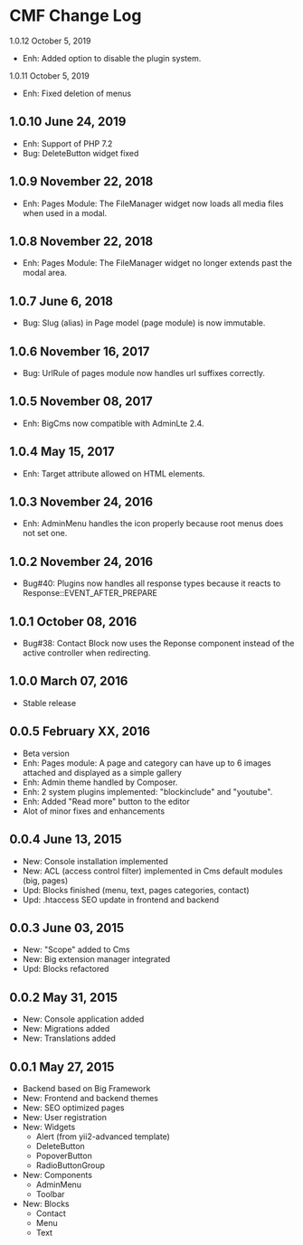 CMF Change Log
==========================

1.0.12 October 5, 2019
- Enh: Added option to disable the plugin system.


1.0.11 October 5, 2019
- Enh: Fixed deletion of menus


1.0.10 June 24, 2019
------------------
- Enh: Support of PHP 7.2
- Bug: DeleteButton widget fixed


1.0.9 November 22, 2018
------------------
- Enh: Pages Module: The FileManager widget now loads all media files when used in a modal.


1.0.8 November 22, 2018
------------------
- Enh: Pages Module: The FileManager widget no longer extends past the modal area.


1.0.7 June 6, 2018
------------------
- Bug: Slug (alias) in Page model (page module) is now immutable.


1.0.6 November 16, 2017
------------------
- Bug: UrlRule of pages module now handles url suffixes correctly.


1.0.5 November 08, 2017
------------------
- Enh: BigCms now compatible with AdminLte 2.4.


1.0.4 May 15, 2017
------------------
- Enh: Target attribute allowed on HTML elements.


1.0.3 November 24, 2016
------------------
- Enh: AdminMenu handles the icon properly because root menus does not set one.


1.0.2 November 24, 2016
------------------
- Bug#40: Plugins now handles all response types because it reacts to Response::EVENT_AFTER_PREPARE


1.0.1 October 08, 2016
------------------
- Bug#38: Contact Block now uses the Reponse component instead of the active controller when redirecting.


1.0.0 March 07, 2016
------------------
- Stable release


0.0.5 February XX, 2016
------------------
- Beta version
- Enh: Pages module: A page and category can have up to 6 images attached and displayed as a simple gallery
- Enh: Admin theme handled by Composer.
- Enh: 2 system plugins implemented: "blockinclude" and "youtube".
- Enh: Added "Read more" button to the editor
- Alot of minor fixes and enhancements


0.0.4 June 13, 2015
------------------
- New: Console installation implemented
- New: ACL (access control filter) implemented in Cms default modules (big, pages)
- Upd: Blocks finished (menu, text, pages categories, contact)
- Upd: .htaccess SEO update in frontend and backend


0.0.3 June 03, 2015
------------------
- New: "Scope" added to Cms
- New: Big extension manager integrated
- Upd: Blocks refactored


0.0.2 May 31, 2015
------------------
- New: Console application added
- New: Migrations added
- New: Translations added


0.0.1 May 27, 2015
------------------
- Backend based on Big Framework
- New: Frontend and backend themes
- New: SEO optimized pages
- New: User registration
- New: Widgets
    - Alert (from yii2-advanced template)
    - DeleteButton
    - PopoverButton
    - RadioButtonGroup
- New: Components
    - AdminMenu
    - Toolbar
- New: Blocks
    - Contact
    - Menu
    - Text
